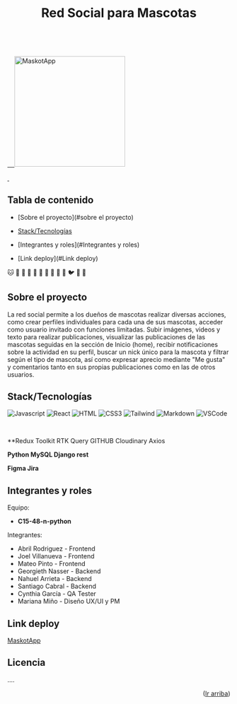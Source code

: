 
<h1 align="center"> Red Social para Mascotas </h1> <br>

<p align="center">

  <a href="https://maskotapp.vercel.app/">

    <img alt="MaskotApp" title="MakotApp Logo" src="https://maskotapp.vercel.app/assets/Logo%20MaskotApp-LNEMPIEA.png" width="250">

  </a>

</p>

  
## Tabla de contenido

 - [Sobre el proyecto](#sobre el proyecto)

- [Stack/Tecnologías](#Stack/Tecnologías)

- [Integrantes y roles](#Integrantes y roles)

- [Link deploy](#Link deploy)

:cat: :hamster: :dog: :pig: :horse: :rabbit2: :rooster:  :goat: :ram: :snake: :bird: :hatching_chick: :cow2:
## Sobre el proyecto

  
La red social permite a los dueños de mascotas realizar diversas acciones, como crear perfiles individuales para cada una de sus mascotas, acceder como usuario invitado con funciones limitadas. Subir imágenes, videos y texto para realizar publicaciones, visualizar las publicaciones de las mascotas seguidas en la sección de Inicio (home), recibir notificaciones sobre la actividad en su perfil, buscar un nick único para la mascota y filtrar según el tipo de mascota, así como expresar aprecio mediante "Me gusta" y comentarios tanto en sus propias publicaciones como en las de otros usuarios.

## Stack/Tecnologías

![Javascript](https://img.shields.io/badge/Javascript-F0DB4F?style=for-the-badge&labelColor=black&logo=javascript&logoColor=F0DB4F)
![React](https://img.shields.io/badge/-React-61DBFB?style=for-the-badge&labelColor=black&logo=react&logoColor=61DBFB)
![HTML](https://img.shields.io/badge/HTML5-E34F26?style=for-the-badge&logo=html5&logoColor=white)
![CSS3](https://img.shields.io/badge/CSS3-1572B6?style=for-the-badge&logo=css3&logoColor=white)
![Tailwind](https://img.shields.io/badge/Tailwind_CSS-092749?style=for-the-badge&logo=tailwindcss&logoColor=06B6D4&labelColor=000000)
![Markdown](https://img.shields.io/badge/Markdown-000000?style=for-the-badge&logo=markdown&logoColor=white)
![VSCode](https://img.shields.io/badge/Visual_Studio-0078d7?style=for-the-badge&logo=visual%20studio&logoColor=white)

<br/>

**Redux Toolkit
RTK Query
GITHUB
Cloudinary
Axios

**Python
MySQL
Django rest**

**Figma
Jira**

## Integrantes y roles

Equipo:

- **C15-48-n-python**

Integrantes:

- Abril Rodriguez - Frontend 
- Joel Villanueva - Frontend
- Mateo Pinto - Frontend
- Georgieth Nasser - Backend
- Nahuel Arrieta - Backend
- Santiago Cabral - Backend
- Cynthia García - QA Tester
- Mariana Miño - Diseño UX/UI y PM

## Link deploy

[MaskotApp](https://maskotapp.vercel.app/)


## Licencia

....

<p align="right">(<a href="#readme-top">Ir arriba</a>)</p>

